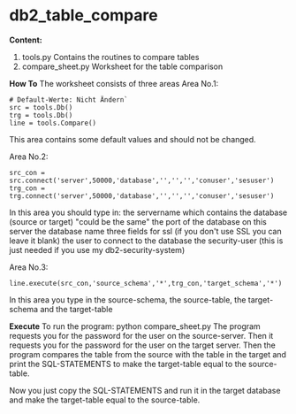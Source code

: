 # db2_table_compare

**Content:**
1. tools.py
   Contains the routines to compare tables
2. compare_sheet.py
   Worksheet for the table comparison

**How To**
The worksheet consists of three areas
Area No.1: 
```
# Default-Werte: Nicht Ändern`
src = tools.Db()
trg = tools.Db()
line = tools.Compare()
```
This area contains some default values and should not be changed.

Area No.2:
```
src_con = src.connect('server',50000,'database','','','','conuser','sesuser')
trg_con = trg.connect('server',50000,'database','','','','conuser','sesuser')
```
In this area you should type in:
   the servername which contains the database (source or target) "could be the same"
   the port of the database on this server
   the database name
   three fields for ssl (if you don't use SSL you can leave it blank)
   the user to connect to the database
   the security-user (this is just needed if you use my db2-security-system)
   
Area No.3:
```
line.execute(src_con,'source_schema','*',trg_con,'target_schema','*')
```
In this area you type in the source-schema, the source-table, the target-schema and the target-table

**Execute**
To run the program: python compare_sheet.py
The program requests you for the password for the user on the source-server.
Then it requests you for the password for the user on the target server.
Then the program compares the table from the source with the table in the target
and print the SQL-STATEMENTS to make the target-table equal to the source-table.

Now you just copy the SQL-STATEMENTS and run it in the target database and make the
target-table equal to the source-table.
